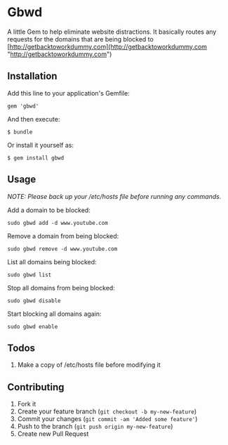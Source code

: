 # Gbwd

A little Gem to help eliminate website distractions.  It basically routes any requests for the domains that are being blocked to [http://getbacktoworkdummy.com](http://getbacktoworkdummy.com "http://getbacktoworkdummy.com")

## Installation

Add this line to your application's Gemfile:

    gem 'gbwd'

And then execute:

    $ bundle

Or install it yourself as:

    $ gem install gbwd

## Usage

*NOTE: Please back up your /etc/hosts file before running any commands.*

Add a domain to be blocked:
	
	sudo gbwd add -d www.youtube.com
	
Remove a domain from being blocked:

	sudo gbwd remove -d www.youtube.com
	
List all domains being blocked:

	sudo gbwd list
	
Stop all domains from being blocked:

	sudo gbwd disable
	
Start blocking all domains again:

	sudo gbwd enable

## Todos
1. Make a copy of /etc/hosts file before modifying it


## Contributing

1. Fork it
2. Create your feature branch (`git checkout -b my-new-feature`)
3. Commit your changes (`git commit -am 'Added some feature'`)
4. Push to the branch (`git push origin my-new-feature`)
5. Create new Pull Request
